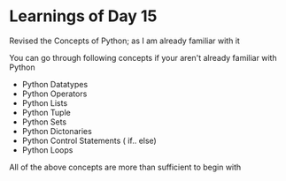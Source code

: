# Learnings of Day 15

Revised the Concepts of Python; as I am already familiar with it

You can go through following concepts if your aren't already familiar with Python

- Python Datatypes
- Python Operators
- Python Lists
- Python Tuple
- Python Sets
- Python Dictonaries
- Python Control Statements ( if.. else)
- Python Loops

All of the above concepts are more than sufficient to begin with



































